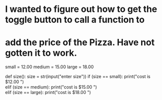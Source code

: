 

# I wanted to figure out how to get the toggle button to call a function to
# add the price of the Pizza. Have not gotten it to work.

small = 12.00
medium = 15.00
large = 18.00

def size(): 
    size = str(input("enter size"))
    if (size == small):
        print("cost is $12.00 ")       
    elif (size == medium):
        print("cost is $15.00 ")  
    elif (size == large):
        print("cost is $18.00 ")
        
    



